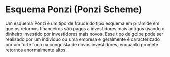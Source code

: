 # Esquema Ponzi (Ponzi Scheme)

Um esquema Ponzi é um tipo de fraude do tipo esquema em pirâmide em que os retornos financeiros são pagos a investidores mais antigos usando o dinheiro investido por investidores mais novos. Esse tipo de golpe pode ser realizado por um indivíduo ou uma empresa e geralmente é caracterizado por um forte foco na conquista de novos investidores, enquanto promete retornos anormalmente altos.